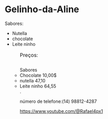 # Gelinho-da-Aline
Sabores:
<ul>
<li>Nutella</li>
  <li>chocolate</li>
  <li>Leite ninho</li>
<ul>
<Table><caption>Preços:</Table>
<Thead><tr><th>Sabores</th><th><th></th></tr></Thead>
  
<li>Chocolate 10,00$</li>
<li>nutella 47,10</li>
<li>Leite ninho 64,55</li>.

número de telefone:(14) 98812-4287

https://www.youtube.com/@Rafael4px1
